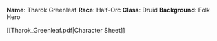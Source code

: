 **Name**: Tharok Greenleaf
**Race**: Half-Orc
**Class**: Druid
**Background**: Folk Hero

[[Tharok_Greenleaf.pdf|Character Sheet]]